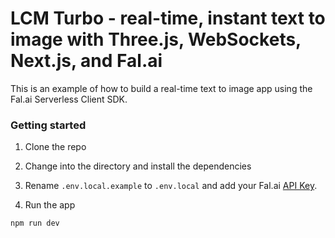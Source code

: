 # LCM Turbo - real-time, instant text to image with Three.js, WebSockets, Next.js, and Fal.ai

This is an example of how to build a real-time text to image app using the Fal.ai Serverless Client SDK.

### Getting started

1. Clone the repo

2. Change into the directory and install the dependencies

3. Rename `.env.local.example` to `.env.local` and add your Fal.ai [API Key](https://www.fal.ai/dashboard/keys).

4. Run the app

```sh
npm run dev
```